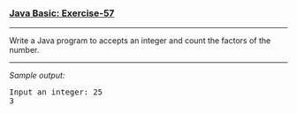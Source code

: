 ### [Java Basic: Exercise-57](https://www.w3resource.com/java-exercises/basic/java-basic-exercise-57.php)

***
<p>Write a Java program to accepts an integer and count the factors of the number.</p>

***
_Sample output:_
<pre class="output">Input an integer: 25                                                   
3
</pre>
